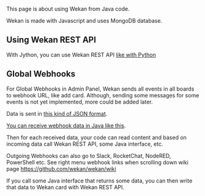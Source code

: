 This page is about using Wekan from Java code.

Wekan is made with Javascript and uses MongoDB database.

## Using Wekan REST API

With Jython, you can use Wekan REST API [like with Python](New-card-with-Python3-and-REST-API)

## Global Webhooks

For Global Webhooks in Admin Panel, Wekan sends all events in all boards to webhook URL, like add card. Although, sending some messages for some events is not yet implemented, more could be added later.

Data is sent in [this kind of JSON format](Webhook-data).

[You can receive webhook data in Java like this](https://github.com/Esri/webhooks-samples/tree/master/java/receiver).

Then for each received data, your code can read content and based on incoming data call Wekan REST API, some Java interface, etc.

Outgoing Webhooks can also go to Slack, RocketChat, NodeRED, PowerShell etc. See right menu webhook links when scrolling down wiki page https://github.com/wekan/wekan/wiki

If you call some Java interface that returns some data, you can then write that data to Wekan card with Wekan REST API.